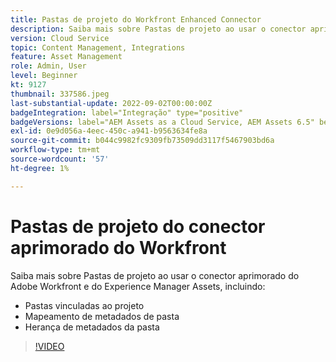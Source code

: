 ```yaml
---
title: Pastas de projeto do Workfront Enhanced Connector
description: Saiba mais sobre Pastas de projeto ao usar o conector aprimorado do Adobe Workfront e Experience Manager Assets.
version: Cloud Service
topic: Content Management, Integrations
feature: Asset Management
role: Admin, User
level: Beginner
kt: 9127
thumbnail: 337586.jpeg
last-substantial-update: 2022-09-02T00:00:00Z
badgeIntegration: label="Integração" type="positive"
badgeVersions: label="AEM Assets as a Cloud Service, AEM Assets 6.5" before-title="false"
exl-id: 0e9d056a-4eec-450c-a941-b9563634fe8a
source-git-commit: b044c9982fc9309fb73509dd3117f5467903bd6a
workflow-type: tm+mt
source-wordcount: '57'
ht-degree: 1%

---
```


# Pastas de projeto do conector aprimorado do Workfront

Saiba mais sobre Pastas de projeto ao usar o conector aprimorado do Adobe Workfront e do Experience Manager Assets, incluindo:

+ Pastas vinculadas ao projeto
+ Mapeamento de metadados de pasta
+ Herança de metadados da pasta

>[!VIDEO](https://video.tv.adobe.com/v/337586?quality=12&learn=on)
